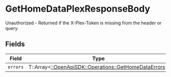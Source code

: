 # GetHomeDataPlexResponseBody

Unauthorized - Returned if the X-Plex-Token is missing from the header or query.


## Fields

| Field                                                                                                 | Type                                                                                                  | Required                                                                                              | Description                                                                                           |
| ----------------------------------------------------------------------------------------------------- | ----------------------------------------------------------------------------------------------------- | ----------------------------------------------------------------------------------------------------- | ----------------------------------------------------------------------------------------------------- |
| `errors`                                                                                              | T::Array<[::OpenApiSDK::Operations::GetHomeDataErrors](../../models/operations/gethomedataerrors.md)> | :heavy_minus_sign:                                                                                    | N/A                                                                                                   |
